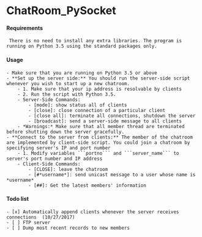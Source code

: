 # ChatRoom_PySocket
#### Requirements
     There is no need to install any extra libraries. The program is running on Python 3.5 using the standard packages only.  
#### Usage
    - Make sure that you are running on Python 3.5 or above
    - **Set up the server side:** You should run the server-side script whenever you wish to start up a new chatroom.
        - 1. Make sure that your ip address is resolvable by clients
        - 2. Run the script with Python 3.5.
        - Server-Side Commands:
            - [mode]: show status all of clients
            - [close]: close connection of a particular client
            - [close all]: terminate all connections, shutdown the server
            - [broadcast]: send a server-side message to all clients
        - *Warnings:* Make sure that all member thread are terminated before shutting down the server gracefully.
    - **Connect to the server from clients:** The member of the chatroom are implemented by client-side script. You could join a chatroom by specifying server's IP and port number  
        - 1. Modify variables ```portno``` and ```server_name``` to server's port number and IP address
        - Client-Side Commands:
            - [CLOSE]: leave the chatroom
            - [#*username*]: send unicast message to a user whose name is *username*
            - [##]: Get the latest members' information
#### Todo list
    - [x] Automatically append clients whenever the server receives connections  (10/27/2017)
    - [ ] FTP server
    - [ ] Dump most recent records to new members
